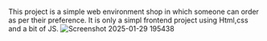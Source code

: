 
This project is a simple web environment shop in which someone can order as per their preference.
It is only a simpl frontend project using Html,css and a bit of JS.
![Screenshot 2025-01-29 195438](https://github.com/user-attachments/assets/0944c8ed-49c0-4280-91df-668cb3ea0f74)
